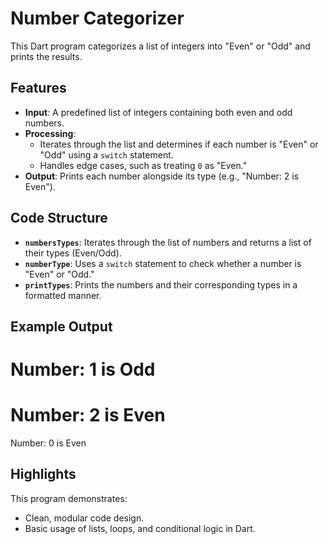 # Number Categorizer

This Dart program categorizes a list of integers into "Even" or "Odd" and prints the results.

## Features
- **Input**: A predefined list of integers containing both even and odd numbers.
- **Processing**:
  - Iterates through the list and determines if each number is "Even" or "Odd" using a `switch` statement.
  - Handles edge cases, such as treating `0` as "Even."
- **Output**: Prints each number alongside its type (e.g., "Number: 2 is Even").

## Code Structure
- **`numbersTypes`**: Iterates through the list of numbers and returns a list of their types (Even/Odd).
- **`numberType`**: Uses a `switch` statement to check whether a number is "Even" or "Odd."
- **`printTypes`**: Prints the numbers and their corresponding types in a formatted manner.

## Example Output
Number: 1 is Odd
=====
Number: 2 is Even
=====
Number: 0 is Even


## Highlights
This program demonstrates:
- Clean, modular code design.
- Basic usage of lists, loops, and conditional logic in Dart.
